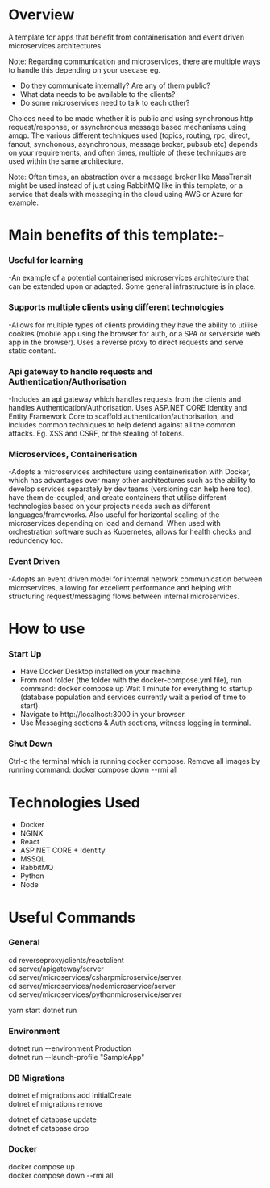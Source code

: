 # Overview

A template for apps that benefit from containerisation and event driven microservices architectures.

Note: Regarding communication and microservices, there are multiple ways to handle this depending on your usecase eg.

- Do they communicate internally? Are any of them public? 
- What data needs to be available to the clients? 
- Do some microservices need to talk to each other? 

Choices need to be made whether it is public and using synchronous http request/response, or asynchronous message based mechanisms using amqp. The various different techniques used (topics, routing, rpc, direct, fanout, synchonous, asynchronous, message broker, pubsub etc) depends on your requirements, and often times, multiple of these techniques are used within the same architecture.

Note: Often times, an abstraction over a message broker like MassTransit might be used instead of just using RabbitMQ like in this template, or a service that deals with messaging in the cloud using AWS or Azure for example.

# Main benefits of this template:-

### Useful for learning
-An example of a potential containerised microservices architecture that can be extended upon or adapted. Some general infrastructure is in place.

### Supports multiple clients using different technologies
-Allows for multiple types of clients providing they have the ability to utilise cookies (mobile app using the browser for auth, or a SPA or serverside web app in the browser). Uses a reverse proxy to direct requests and serve static content.

### Api gateway to handle requests and Authentication/Authorisation
-Includes an api gateway which handles requests from the clients and handles Authentication/Authorisation. Uses ASP.NET CORE Identity and Entity Framework Core to scaffold authentication/authorisation, and includes common techniques to help defend against all the common attacks. Eg. XSS and CSRF, or the stealing of tokens.

### Microservices, Containerisation
-Adopts a microservices architecture using containerisation with Docker, which has advantages over many other architectures such as the ability to develop services separately by dev teams (versioning can help here too), have them de-coupled, and create containers that utilise different technologies based on your projects needs such as different languages/frameworks. Also useful for horizontal scaling of the microservices depending on load and demand. When used with orchestration software such as Kubernetes, allows for health checks and redundency too.

### Event Driven
-Adopts an event driven model for internal network communication between microservices, allowing for excellent performance and helping with structuring request/messaging flows between internal microservices.   

# How to use

### Start Up
- Have Docker Desktop installed on your machine.
- From root folder (the folder with the docker-compose.yml file), run command: docker compose up
Wait 1 minute for everything to startup (database population and services currently wait a period of time to start).
- Navigate to http://localhost:3000 in your browser.
- Use Messaging sections & Auth sections, witness logging in terminal.

### Shut Down
Ctrl-c the terminal which is running docker compose.
Remove all images by running command: docker compose down --rmi all 

# Technologies Used

- Docker
- NGINX
- React
- ASP.NET CORE + Identity
- MSSQL
- RabbitMQ
- Python
- Node
# Useful Commands

### General
cd reverseproxy/clients/reactclient <br />
cd server/apigateway/server <br />
cd server/microservices/csharpmicroservice/server <br />
cd server/microservices/nodemicroservice/server <br />
cd server/microservices/pythonmicroservice/server

yarn start
dotnet run

### Environment
dotnet run --environment Production <br />
dotnet run --launch-profile "SampleApp"

### DB Migrations
dotnet ef migrations add InitialCreate <br />
dotnet ef migrations remove

dotnet ef database update <br />
dotnet ef database drop

### Docker
docker compose up <br />
docker compose down --rmi all
